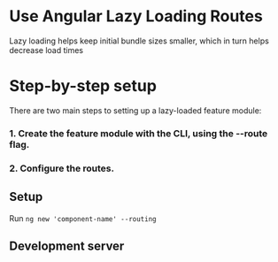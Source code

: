 # Use Angular Lazy Loading Routes

Lazy loading helps keep initial bundle sizes smaller, which in turn helps decrease load times 

# Step-by-step setup
There are two main steps to setting up a lazy-loaded feature module:

### 1. Create the feature module with the CLI, using the --route flag.
### 2. Configure the routes.

## Setup 
Run ` ng new 'component-name' --routing `  

## Development server
